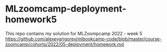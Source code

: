# MLzoomcamp-deployment-homework5

This repo contains my solution for MLZoompcamp 2022 - week 5 https://github.com/alexeygrigorev/mlbookcamp-code/blob/master/course-zoomcamp/cohorts/2022/05-deployment/homework.md
